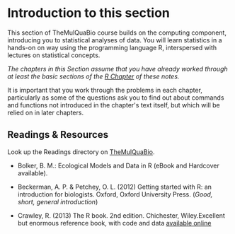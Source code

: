 # Introduction to this section

This section of TheMulQuaBio course builds on the computing component, introducing you to statistical analyses of data. You will learn statistics in a hands-on on way using the programming language R, interspersed with lectures on statistical concepts.

*The chapters in this Section assume that you have already worked through at least the basic sections of the [R Chapter](./notebooks/07-R.ipynb) of these notes.*

It is important that you work through the problems in each chapter, particularly as some of the questions ask you to find out about commands and functions not introduced in the chapter's text itself, but which will be relied on in later chapters.   

## Readings & Resources

Look up the Readings directory on [TheMulQuaBio](https://github.com/mhasoba/TheMulQuaBio).

* Bolker, B. M.: Ecological Models and Data in R (eBook and Hardcover available).

* Beckerman, A. P. & Petchey, O. L. (2012) Getting started with R: an introduction for biologists. Oxford, Oxford University Press. (*Good, short, general introduction*)

* Crawley, R. (2013) The R book. 2nd edition. Chichester, Wiley.Excellent but enormous reference book, with code and data [available online](http://www.bio.ic.ac.uk/research/mjcraw/therbook/index.htm)